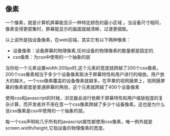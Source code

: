 ## 像素
一个像素，就是计算机屏幕能显示一种特定颜色的最小区域 。当设备尺寸相同，像素变得更密集时，屏幕能显示的画面就越清晰，过渡更细致。

以上说所是指设备像素，在web前端，其实它有以下两种像素：
* 设备像素：设备屏幕的物理像素,任何设备的物理像素的数量都是固定的.
* css像素：为css中使用的一个抽象的层

当你给一个元素设置width:200px时,这个元素的宽度就跨越了200个css像素。200个css像素相当于多少个设备像素取决于屏幕特性和用户进行的缩放。用户放大的越大，一个css像素覆盖的设备像素就越多。在苹果的视网膜屏上，视网膜屏幕的像素密度是普通屏幕的两倍，这个元素就跨越了400个设备像素

使用css和javascript的时候，浏览器会进行依赖于屏幕特性和用户缩放程度的复杂计算，而开发者并不用在意一个css像素跨越了多少个设备像素。这也是为什么说css像素是css中使用的一个抽象的层。

每一个css声明和几乎所有的javascript属性都使用css像素，唯一例外就是screen.width/height,它指设备的物理像素的宽度。
